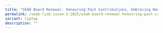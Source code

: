```yaml
---
title: "SEAB Board Renewal: Honouring Past Contributions, Embracing New Perspectives"
permalink: /seab-link-issue-2-2025/seab-board-renewal-honouring-past-contributions-embracing-new-perspectives/
variant: tiptap
description: ""
---
```

